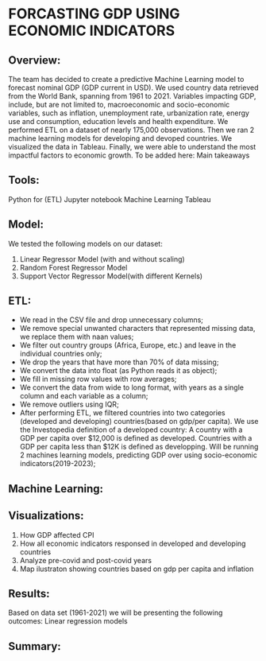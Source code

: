 # FORCASTING GDP USING ECONOMIC INDICATORS

## Overview:
The team has decided to create a predictive Machine Learning model to forecast nominal GDP (GDP current in USD). We used country data retrieved from the World Bank, spanning from 1961 to 2021. Variables impacting GDP, include, but are not limited to, macroeconomic and socio-economic variables, such as inflation, unemployment rate, urbanization rate, energy use and consumption, education levels and health expenditure. We performed ETL on a dataset of nearly 175,000 observations. Then we ran 2 machine learning models for developing and devoped countries. We visualized the data in Tableau. Finally, we were able to understand the most impactful factors to economic growth. To be added here: Main takeaways

## Tools:
Python for (ETL)
Jupyter notebook
Machine Learning
Tableau

## Model:
We tested the following models on our dataset:

1. Linear Regressor Model (with and without scaling)
2. Random Forest Regressor Model
3. Support Vector Regressor Model(with different Kernels)

## ETL:
* We read in the CSV file and drop unnecessary columns;
* We remove special unwanted characters that represented missing data, we replace them with naan values;
* We filter out country groups (Africa, Europe, etc.) and leave in the individual countries only;
* We drop the years that have more than 70% of data missing;
* We convert the data into float (as Python reads it as object);
* We fill in missing row values with row averages;
* We convert the data from wide to long format, with years as a single column and each variable as a column;
* We remove outliers using IQR;
* After performing ETL, we filtered countries into two categories (developed and developing) countries(based on gdp/per capita). We use the Investopedia definition of a developed country: A country with a GDP per capita over $12,000 is defined as developed. Countries with a GDP per capita less than $12K is defined as developping.
Will be running 2 machines learning models, predicting GDP over using socio-economic indicators(2019-2023);

## Machine Learning:


## Visualizations:
1. How GDP affected CPI
2. How all economic indicators responsed in developed and developing countries
3. Analyze pre-covid and post-covid years
4. Map ilustraton showing countries based on gdp per capita and inflation

## Results:
Based on data set (1961-2021) we will be presenting the following outcomes:
Linear regression models

## Summary:

